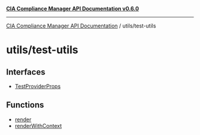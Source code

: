 [**CIA Compliance Manager API Documentation v0.6.0**](../../README.md)

***

[CIA Compliance Manager API Documentation](../../modules.md) / utils/test-utils

# utils/test-utils

## Interfaces

- [TestProviderProps](interfaces/TestProviderProps.md)

## Functions

- [render](functions/render.md)
- [renderWithContext](functions/renderWithContext.md)
